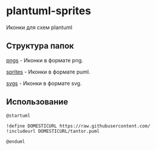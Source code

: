 # plantuml-sprites

Иконки для схем plantuml

## Структура папок

[pngs](./pngs/) - Иконки в формате png.

[sprites](./sprites/) - Иконки в формате puml.

[svgs](./svgs/) - Иконки в формате svg.

## Использование

```plantuml
@startuml

!define DOMESTICURL https://raw.githubusercontent.com/
!includeurl DOMESTICURL/tantor.puml

@enduml
```
